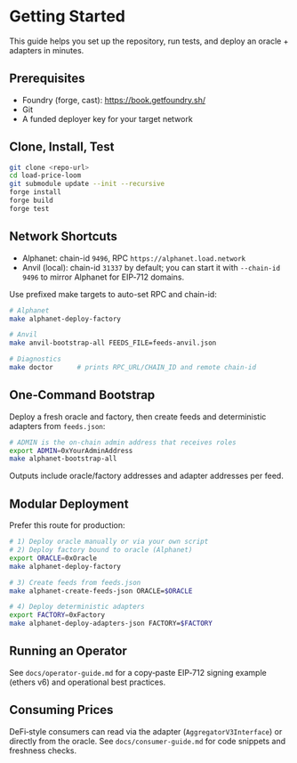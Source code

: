 # Getting Started

This guide helps you set up the repository, run tests, and deploy an oracle + adapters in minutes.

## Prerequisites
- Foundry (forge, cast): https://book.getfoundry.sh/
- Git
- A funded deployer key for your target network

## Clone, Install, Test
```bash
git clone <repo-url>
cd load-price-loom
git submodule update --init --recursive
forge install
forge build
forge test
```

## Network Shortcuts
- Alphanet: chain-id `9496`, RPC `https://alphanet.load.network`
- Anvil (local): chain-id `31337` by default; you can start it with `--chain-id 9496` to mirror Alphanet for EIP‑712 domains.

Use prefixed make targets to auto-set RPC and chain-id:
```bash
# Alphanet
make alphanet-deploy-factory

# Anvil
make anvil-bootstrap-all FEEDS_FILE=feeds-anvil.json

# Diagnostics
make doctor      # prints RPC_URL/CHAIN_ID and remote chain-id
```

## One‑Command Bootstrap
Deploy a fresh oracle and factory, then create feeds and deterministic adapters from `feeds.json`:
```bash
# ADMIN is the on-chain admin address that receives roles
export ADMIN=0xYourAdminAddress
make alphanet-bootstrap-all
```
Outputs include oracle/factory addresses and adapter addresses per feed.

## Modular Deployment
Prefer this route for production:
```bash
# 1) Deploy oracle manually or via your own script
# 2) Deploy factory bound to oracle (Alphanet)
export ORACLE=0xOracle
make alphanet-deploy-factory

# 3) Create feeds from feeds.json
make alphanet-create-feeds-json ORACLE=$ORACLE

# 4) Deploy deterministic adapters
export FACTORY=0xFactory
make alphanet-deploy-adapters-json FACTORY=$FACTORY
```

## Running an Operator
See `docs/operator-guide.md` for a copy‑paste EIP‑712 signing example (ethers v6) and operational best practices.

## Consuming Prices
DeFi‑style consumers can read via the adapter (`AggregatorV3Interface`) or directly from the oracle. See `docs/consumer-guide.md` for code snippets and freshness checks.
